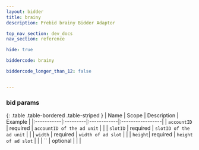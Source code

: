 ```yaml
---
layout: bidder
title: brainy
description: Prebid brainy Bidder Adaptor

top_nav_section: dev_docs
nav_section: reference

hide: true

biddercode: brainy

biddercode_longer_than_12: false


---
```


### bid params

{: .table .table-bordered .table-striped }
| Name | Scope | Description | Example |
|:-----------|:---------|:------------|:-----------------|
| `accountID` | required | `accountID of the ad unit` | |
| `slotID` | required | `slotID of the ad unit` | |
| `width` | required | `width of ad slot` | |
| `height`| required | `height of ad slot` | |
| `` | optional | | |
